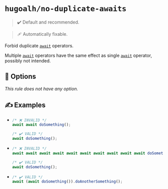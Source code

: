 # `hugoalh/no-duplicate-awaits`

> ✔️ Default and recommended.

> 🩹 Automatically fixable.

Forbid duplicate [`await`][ecmascript-await] operators.

Multiple [`await`][ecmascript-await] operators have the same effect as single [`await`][ecmascript-await] operator, possibly not intended.

## 🔧 Options

*This rule does not have any option.*

## ✍️ Examples

- ```ts
  /* ❌ INVALID */
  await await doSomething();

  /* ✔️ VALID */
  await doSomething();
  ```
- ```ts
  /* ❌ INVALID */
  await await await await await await await await await await doSomething();

  /* ✔️ VALID */
  await doSomething();
  ```
- ```ts
  /* ✔️ VALID */
  await (await doSomething()).doAnotherSomething();
  ```

[ecmascript-await]: https://developer.mozilla.org/en-US/docs/Web/JavaScript/Reference/Operators/await
